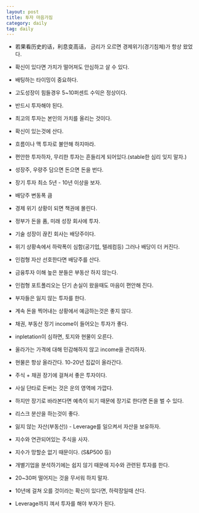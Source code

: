 ```yaml
---
layout: post
title: 투자 마음가짐
category: daily
tag: daily
---
```


- 若果看历史的话，利息变高话， 금리가 오르면 경제위기(경기침체)가 항상 왔었다.

- 확신이 있다면 가치가 떨어져도 안심하고 살 수 있다.

- 배팅하는 타이밍이 중요하다.

- 고도성장이 힘들경우 5~10퍼센트 수익은 정상이다.

- 반드시 투자해야 된다.

- 최고의 투자는 본인의 가치를 올리는 것이다.

- 확신이 있는것에 산다.

- 흐름이나 맥 투자로 불안해 하지마라.

- 편안한 투자하자, 무리한 투자는 흔들리게 되어있다.(stable한 심리 잊지 말자.)

- 성장주, 우량주 담으면 돈으면 돈을 번다.

- 장기 투자 최소 5년 - 10년 이상을 보자.

- 배당주 변동폭 큼

- 경제 위기 상황이 되면 책권에 몰린다.

- 정부가 돈을 품, 미래 성장 회사에 투자.

- 기술 성장이 끊킨 회사는 배당주이다.

- 위기 상황속에서 하락폭이 심함(공기업, 텔레컴등) 그러나 배당이 더 커진다.

- 인컴형 자산 선호한다면 배당주를 산다.

- 금융투자 이해 높은 분들은 부동산 하지 않는다.

- 인컴형 포트폴리오는 단기 손실이 왔을때도 마음이 편안해 진다.

- 부자들은 잃지 않는 투자를 한다.

- 계속 돈을 찍어내는 상황에서 예금하는것은 좋지 않다.

- 채권, 부동산 정기 income이 들어오는 투자가 좋다.

- inpletation이 심하면, 토지와 현물이 오른다.

- 올라가는 가격에 대해 민감해하지 않고 income을 관리하자.

- 현물은 항상 올라간다. 10-20년 집값이 올라간다.

- 주식 + 채권 장기에 걸쳐서 좋은 투자이다.

- 사실 단타로 돈버는 것은 운의 영역에 가깝다.

- 하지만 장기로 바라본다면 예측이 되기 때문에 장기로 한다면 돈을 벌 수 있다.

- 리스크 분산을 하는것이 좋다.

- 잃지 않는 자산(부동산)) - Leverage를 일으켜서 자산을 보유하자.

- 지수와 연관되어있는 주식을 사자.

- 지수가 망할순 없기 때문이다. (S&P500 등)

- 개별기업을 분석하기에는 쉽지 않기 때문에 지수와 관련된 투자를 한다.

- 20~30퍼 떨어지는 것을 무서워 하지 말자.

- 10년에 걸쳐 오를 것이라는 확신이 있다면, 하락장일때 산다.

- Leverage까지 껴서 투자를 해야 부자가 된다.
